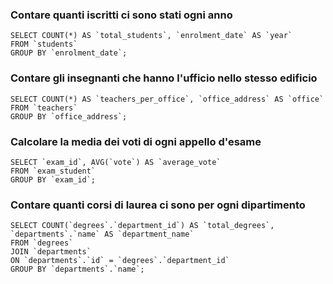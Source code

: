 ### Contare quanti iscritti ci sono stati ogni anno
```
SELECT COUNT(*) AS `total_students`, `enrolment_date` AS `year`
FROM `students`
GROUP BY `enrolment_date`;
```

### Contare gli insegnanti che hanno l'ufficio nello stesso edificio
```
SELECT COUNT(*) AS `teachers_per_office`, `office_address` AS `office` 
FROM `teachers`
GROUP BY `office_address`;
```

### Calcolare la media dei voti di ogni appello d'esame
```
SELECT `exam_id`, AVG(`vote`) AS `average_vote`
FROM `exam_student`
GROUP BY `exam_id`;
```

### Contare quanti corsi di laurea ci sono per ogni dipartimento
```
SELECT COUNT(`degrees`.`department_id`) AS `total_degrees`, `departments`.`name` AS `department_name`
FROM `degrees`
JOIN `departments` 
ON `departments`.`id` = `degrees`.`department_id`
GROUP BY `departments`.`name`;
```